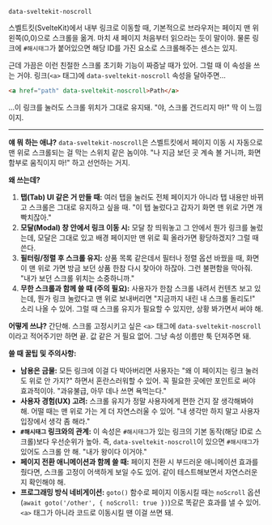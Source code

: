 `data-sveltekit-noscroll`

스벨트킷(SvelteKit)에서 내부 링크로 이동할 때, 기본적으로 브라우저는 페이지 맨 위 왼쪽(0,0)으로 스크롤을 옮겨. 마치 새 페이지 처음부터 읽으라는 듯이 말이야. 물론 링크에 `#해시태그`가 붙어있으면 해당 ID를 가진 요소로 스크롤해주는 센스는 있지.

근데 가끔은 이런 친절한 스크롤 초기화 기능이 짜증날 때가 있어. 그럴 때 이 속성을 쓰는 거야. 링크(`<a>` 태그)에 `data-sveltekit-noscroll` 속성을 달아주면...

```html
<a href="path" data-sveltekit-noscroll>Path</a>
```

...이 링크를 눌러도 스크롤 위치가 그대로 유지돼. "야, 스크롤 건드리지 마!" 딱 이 느낌이지.

---

**얘 뭐 하는 애냐?**
`data-sveltekit-noscroll`은 스벨트킷에서 페이지 이동 시 자동으로 맨 위로 스크롤되는 걸 막는 스위치 같은 놈이야. "나 지금 보던 곳 계속 볼 거니까, 화면 함부로 움직이지 마!" 하고 선언하는 거지.

**왜 쓰는데?**
1.  **탭(Tab) UI 같은 거 만들 때:** 여러 탭을 눌러도 전체 페이지가 아니라 탭 내용만 바뀌고 스크롤은 그대로 유지하고 싶을 때. "이 탭 눌렀다고 갑자기 화면 맨 위로 가면 개빡치잖아."
2.  **모달(Modal) 창 안에서 링크 이동 시:** 모달 창 띄워놓고 그 안에서 뭔가 링크를 눌렀는데, 모달은 그대로 있고 배경 페이지만 맨 위로 휙 올라가면 황당하겠지? 그럴 때 쓴다.
3.  **필터링/정렬 후 스크롤 유지:** 상품 목록 같은데서 필터나 정렬 옵션 바꿨을 때, 화면이 맨 위로 가면 방금 보던 상품 한참 다시 찾아야 하잖아. 그런 불편함을 막아줘. "내가 보던 스크롤 위치는 소중하니까."
4.  **무한 스크롤과 함께 쓸 때 (주의 필요):** 사용자가 한참 스크롤 내려서 컨텐츠 보고 있는데, 뭔가 링크 눌렀다고 맨 위로 보내버리면 "지금까지 내린 내 스크롤 돌리도!" 소리 나올 수 있어. 그럴 때 스크롤 유지가 필요할 수 있지만, 상황 봐가면서 써야 해.

**어떻게 쓰냐?**
간단해. 스크롤 고정시키고 싶은 `<a>` 태그에 `data-sveltekit-noscroll`이라고 적어주기만 하면 끝. 값 같은 거 필요 없어. 그냥 속성 이름만 툭 던져주면 돼.

**쓸 때 꿀팁 및 주의사항:**
*   **남용은 금물:** 모든 링크에 이걸 다 박아버리면 사용자는 "왜 이 페이지는 링크 눌러도 위로 안 가지?" 하면서 혼란스러워할 수 있어. 꼭 필요한 곳에만 포인트로 써야 효과적이야. "과유불급, 아무 데나 쓰면 욕먹는다."
*   **사용자 경험(UX) 고려:** 스크롤 유지가 정말 사용자에게 편한 건지 잘 생각해봐야 해. 어떨 때는 맨 위로 가는 게 더 자연스러울 수 있어. "내 생각만 하지 말고 사용자 입장에서 생각 좀 해라."
*   **`#해시태그` 링크와의 관계:** 이 속성은 `#해시태그`가 있는 링크의 기본 동작(해당 ID로 스크롤)보다 우선순위가 높아. 즉, `data-sveltekit-noscroll`이 있으면 `#해시태그`가 있어도 스크롤 안 해. "내가 왕이다 이거야."
*   **페이지 전환 애니메이션과 함께 쓸 때:** 페이지 전환 시 부드러운 애니메이션 효과를 줬다면, 스크롤 고정이 어색하게 보일 수도 있어. 같이 테스트해보면서 자연스러운지 확인해야 해.
*   **프로그래밍 방식 네비게이션:** `goto()` 함수로 페이지 이동시킬 때는 `noScroll` 옵션 (`await goto('/other', { noScroll: true })`)으로 똑같은 효과를 낼 수 있어. `<a>` 태그가 아니라 코드로 이동시킬 땐 이걸 쓰면 돼.